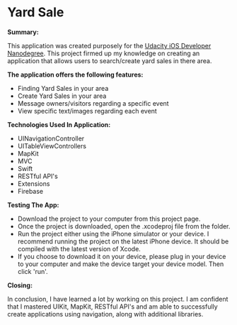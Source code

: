 # Yard Sale

**Summary:**

This application was created purposely for the [Udacity iOS Developer Nanodegree](https://www.udacity.com). This project firmed up my knowledge on creating an application that allows users to search/create yard sales in there area.

**The application offers the following features:**

* Finding Yard Sales in your area
* Create Yard Sales in your area
* Message owners/visitors regarding a specific event
* View specific text/images regarding each event

**Technologies Used In Application:**

* UINavigationController
* UITableViewControllers
* MapKit
* MVC
* Swift
* RESTful API's
* Extensions
* Firebase

**Testing The App:**

* Download the project to your computer from this project page.
* Once the project is downloaded, open the .xcodeproj file from the folder.
* Run the project either using the iPhone simulator or your device. I recommend running the project on the latest iPhone device. It should be compiled with the latest version of Xcode.
* If you choose to download it on your device, please plug in your device to your computer and make the device target your device model. Then click 'run'.

**Closing:**

In conclusion, I have learned a lot by working on this project. I am confident that I mastered UIKit, MapKit, RESTful API's and am able to successfully create applications using navigation, along with additional libraries. 
